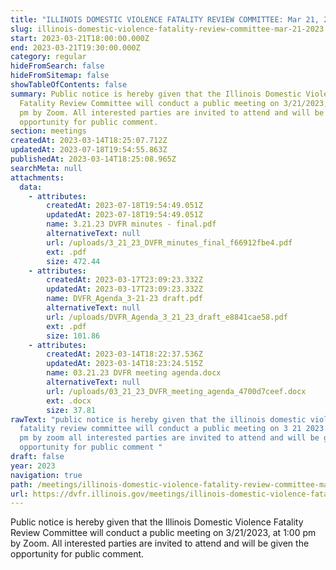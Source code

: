 ```yaml
---
title: "ILLINOIS DOMESTIC VIOLENCE FATALITY REVIEW COMMITTEE: Mar 21, 2023"
slug: illinois-domestic-violence-fatality-review-committee-mar-21-2023
start: 2023-03-21T18:00:00.000Z
end: 2023-03-21T19:30:00.000Z
category: regular
hideFromSearch: false
hideFromSitemap: false
showTableOfContents: false
summary: Public notice is hereby given that the Illinois Domestic Violence
  Fatality Review Committee will conduct a public meeting on 3/21/2023, at 1:00
  pm by Zoom. All interested parties are invited to attend and will be given the
  opportunity for public comment.
section: meetings
createdAt: 2023-03-14T18:25:07.712Z
updatedAt: 2023-07-18T19:54:55.863Z
publishedAt: 2023-03-14T18:25:08.965Z
searchMeta: null
attachments:
  data:
    - attributes:
        createdAt: 2023-07-18T19:54:49.051Z
        updatedAt: 2023-07-18T19:54:49.051Z
        name: 3.21.23 DVFR minutes - final.pdf
        alternativeText: null
        url: /uploads/3_21_23_DVFR_minutes_final_f66912fbe4.pdf
        ext: .pdf
        size: 472.44
    - attributes:
        createdAt: 2023-03-17T23:09:23.332Z
        updatedAt: 2023-03-17T23:09:23.332Z
        name: DVFR_Agenda_3-21-23 draft.pdf
        alternativeText: null
        url: /uploads/DVFR_Agenda_3_21_23_draft_e8841cae58.pdf
        ext: .pdf
        size: 101.86
    - attributes:
        createdAt: 2023-03-14T18:22:37.536Z
        updatedAt: 2023-03-14T18:23:24.515Z
        name: 03.21.23 DVFR meeting agenda.docx
        alternativeText: null
        url: /uploads/03_21_23_DVFR_meeting_agenda_4700d7ceef.docx
        ext: .docx
        size: 37.81
rawText: "public notice is hereby given that the illinois domestic violence
  fatality review committee will conduct a public meeting on 3 21 2023 at 1 00
  pm by zoom all interested parties are invited to attend and will be given the
  opportunity for public comment "
draft: false
year: 2023
navigation: true
path: /meetings/illinois-domestic-violence-fatality-review-committee-mar-21-2023
url: https://dvfr.illinois.gov/meetings/illinois-domestic-violence-fatality-review-committee-mar-21-2023
---
```


Public notice is hereby given that the Illinois Domestic Violence Fatality Review Committee will conduct a public meeting on 3/21/2023, at 1:00 pm by Zoom. All interested parties are invited to attend and will be given the opportunity for public comment.
